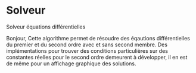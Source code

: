 # Solveur
Solveur équations différentielles

Bonjour,
Cette algorithme permet de résoudre des éqautions différentielles du premier et du second ordre avec et sans second membre.
Des implémentations pour trouver des conditions particulières sur des constantes réelles pour le second ordre demeurent à développer, il en est de même pour un affichage graphique des solutions. 

